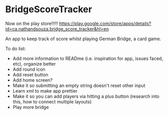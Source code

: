 # BridgeScoreTracker
Now on the play store!!!!!
https://play.google.com/store/apps/details?id=ca.nathandsouza.bridge_score_tracker&hl=en

An app to keep track of score whilst playing German Bridge, a card game. 


To do list:
- Add more information to READme (i.e. inspiration for app, issues faced, etc), organize better
- Add round icon 
- Add reset button
- Add home screen?
- Make it so submitting an empty string doesn't reset other input
- Learn xml to make app prettier
- Make it so you can add players via hitting a plus button (research into this, how to connect multiple layouts)
- Play more bridge
